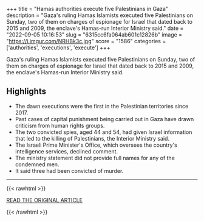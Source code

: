 +++
title = "Hamas authorities execute five Palestinians in Gaza"
description = "Gaza's ruling Hamas Islamists executed five Palestinians on Sunday, two of them on charges of espionage for Israel that dated back to 2015 and 2009, the enclave's Hamas-run Interior Ministry said."
date = "2022-09-05 10:16:53"
slug = "6315cc6fa064ab601c12826b"
image = "https://i.imgur.com/NRHBk3c.jpg"
score = "1586"
categories = ['authorities', 'executions', 'execute']
+++

Gaza's ruling Hamas Islamists executed five Palestinians on Sunday, two of them on charges of espionage for Israel that dated back to 2015 and 2009, the enclave's Hamas-run Interior Ministry said.

## Highlights

- The dawn executions were the first in the Palestinian territories since 2017.
- Past cases of capital punishment being carried out in Gaza have drawn criticism from human rights groups.
- The two convicted spies, aged 44 and 54, had given Israel information that led to the killing of Palestinians, the Interior Ministry said.
- The Israeli Prime Minister's Office, which oversees the country's intelligence services, declined comment.
- The ministry statement did not provide full names for any of the condemned men.
- It said three had been convicted of murder.

---

{{< rawhtml >}}
  <p class="article-category">
    <a target="_blank" href="https://www.reuters.com/world/middle-east/hamas-authorities-execute-five-palestinians-gaza-2022-09-04/">READ THE ORIGINAL ARTICLE</a>
  </p>
{{< /rawhtml >}}
